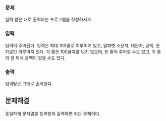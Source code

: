 ### 문제
입력 받은 대로 출력하는 프로그램을 작성하시오.

### 입력
입력이 주어진다. 입력은 최대 100줄로 이루어져 있고, 알파벳 소문자, 대문자, 공백, 숫자로만 이루어져 있다. 각 줄은 100글자를 넘지 않으며, 빈 줄이 주어질 수도 있고, 각 줄의 앞 뒤에 공백이 있을 수도 있다.

### 출력
입력받은 그대로 출력한다.

## 문제해결
동일하게 문자열을 입력받아 출력하면 되는 문제이다.
